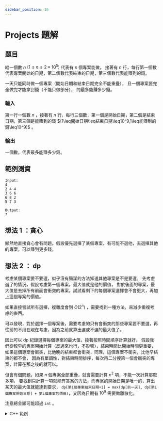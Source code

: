 ```yaml
---
sidebar_position: 16
---
```


Projects 題解
===

## 題目
給一個數 $n$ $(1\leq n\leq2\times10^5)$ 代表有 $n$ 個專案能做，
接著有 $n$ 行，每行第一個數代表專案開始的日期，第二個數代表結束的日期，第三個數代表能賺到的錢。

一天只能同時做一個專案（開始日期和結束日期完全不能重疊），
且一個專案要完全做完才能拿到錢（不能只做部分），
問最多能賺多少錢。

### 輸入
第一行一個數 $n$ ，接著有 $n$ 行，每行三個數，第一個是開始日期，第二個是結束日期，第三個是能賺到的錢 $(1\leq開始日期\leq結束日期\leq10^9,1\leq能賺到的錢\leq10^9)$ 。

### 輸出
一個數，代表最多能賺多少錢。

範例測資
---
```
Input:
4
2 4 4
3 6 6
6 8 2
5 7 3

Output:
7
```

想法 1 ：貪心
---
顯然地直接貪心會有問題，假設優先選擇了某個專案，有可能不選他，去選擇其他的專案，可以賺到更多錢。

想法 2 ： dp
---
考慮某個專案要不要選，似乎沒有簡潔的方法知道其他專案是不是要選。
先考慮選了的情況，假設考慮第一個專案，最大值就是他的價值，
對於後面的專案，最大值是去掉所有前面會衝突的專案，試試看剩下的每個專案選擇會不會更大，再加上這個專案的價值。

如果直接嘗試所有選擇，複雜度會到 $O(2^n)$ ，需要找到一種方法，來減少重複考慮的東西。

可以發現，對於選擇一個專案後，需要考慮的只有會衝突的那些專案要不要選，再往前的不用在現在考慮，因為之前就算出選或不選的最大值了。

因此可以 dp 紀錄選擇每個專案的最大值，接著按照時間順序計算就好。
假設我們從較早的專案開始計算（反過來也行，不影響），結束時間比開始時間更重要，
如果這個專案會衝突，比他晚的結束都會衝突，同理，這個專案不衝突，比他早結束的都不會，
因為有單調性，對結束時間排序，每次再二分搜第一個會衝突的專案，計算在那之後的就可以。

但會有個問題，如果 $n$ 個專案全部重疊，就會需要計算 $n^2$ 項，不能一次計算那麼多項，
要找到只計算一項就能有答案的方法，而專案的開始日期是唯一的，算出某天的最大值就能達到要求， `dp[第i個專案結束日期+1] = max(dp[前一天], dp[第i個專案開始日期] + 第i個專案的價值)`，又因為日期有 $10^9$ 需要做離散化。

注意總金額可能超過 `int` 。

<details>
<summary>C++ 範例</summary>

```cpp
#include <bits/stdc++.h>
#define LL long long
#define N 200005
using namespace std;
LL dp[N << 1] = {0};
int dis[N << 1];
pair<int, pair<int, int>> p[N];
int main() {
	int n, i = 0;
	for(cin >> n; i < n; ++i) {
		cin >> p[i].second.first >> p[i].first >> p[i].second.second;
		//p<結束日期,<開始日期,價值>>
		dis[i << 1] = p[i].first;
		dis[i << 1|1] = p[i].second.first;
	}
	sort(p, p + n);
	sort(dis, dis + (n << 1));
	int len = unique(dis, dis +(n << 1)) -dis, k = 0;
	for(i = 0; i < len; ++i) {
		dp[i + 1] = dp[i];
		for(; k < n && lower_bound(dis, dis + len, p[k].first) -dis < i;) ++k;
		for(; k < n && lower_bound(dis, dis + len, p[k].first) -dis == i; ++k) {
			int start = lower_bound(dis, dis + len, p[k].second.first) -dis,
			val = p[k].second.second;
			dp[i + 1] = max(dp[i + 1], dp[start] + val);
		}
	}
	cout << dp[len];
}
```

</details>